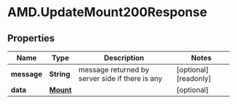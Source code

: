 # AMD.UpdateMount200Response

## Properties

Name | Type | Description | Notes
------------ | ------------- | ------------- | -------------
**message** | **String** | message returned by server side if there is any | [optional] [readonly] 
**data** | [**Mount**](Mount.md) |  | [optional] 


